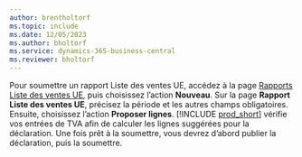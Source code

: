 ```yaml
---
author: brentholtorf
ms.topic: include
ms.date: 12/05/2023
ms.author: bholtorf
ms.service: dynamics-365-business-central
ms.reviewer: bholtorf
---
```


Pour soumettre un rapport Liste des ventes UE, accédez à la page [Rapports Liste des ventes UE](https://businesscentral.dynamics.com?page=321), puis choisissez l’action **Nouveau**. Sur la page **Rapport Liste des ventes UE**, précisez la période et les autres champs obligatoires. Ensuite, choisissez l’action **Proposer lignes**. [!INCLUDE [prod_short](../includes/prod_short.md)] vérifie vos entrées de TVA afin de calculer les lignes suggérées pour la déclaration. Une fois prêt à la soumettre, vous devrez d’abord publier la déclaration, puis la soumettre.

